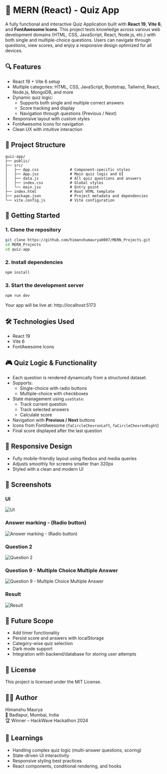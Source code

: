 # 🧠 MERN (React) - Quiz App

A fully functional and interactive Quiz Application built with **React 19**, **Vite 6**, and **FontAwesome Icons**. This project tests knowledge across various web development domains (HTML, CSS, JavaScript, React, Node.js, etc.) with both single and multiple-choice questions. Users can navigate through questions, view scores, and enjoy a responsive design optimized for all devices.

## 🔍 Features

- React 19 + Vite 6 setup
- Multiple categories: HTML, CSS, JavaScript, Bootstrap, Tailwind, React, Node.js, MongoDB, and more
- Dynamic quiz logic:
    - Supports both single and multiple correct answers
    - Score tracking and display
    - Navigation through questions (Previous / Next)
- Responsive layout with custom styles
- FontAwesome Icons for navigation
- Clean UX with intuitive interaction

## 📁 Project Structure

```
quiz-app/
├── public/
├── src/
│   ├── App.css              # Component-specific styles
│   ├── App.jsx              # Main quiz logic and UI
│   ├── data.js              # All quiz questions and answers
│   ├── index.css            # Global styles
│   └── main.jsx             # Entry point
├── index.html               # Root HTML template
├── package.json             # Project metadata and dependencies
└── vite.config.js           # Vite configuration
```

## 🚀 Getting Started

### 1. Clone the repository
```bash
git clone https://github.com/himanshumaurya0007/MERN_Projects.git
cd MERN_Projects
cd quiz-app
```

### 2. Install dependencies
```bash
npm install
```

### 3. Start the development server
```bash
npm run dev
```

Your app will be live at: http://localhost:5173

## 🛠️ Technologies Used

- React 19
- Vite 6
- FontAwesome Icons

## 🎮 Quiz Logic & Functionality

- Each question is rendered dynamically from a structured dataset.
- Supports:
    - Single-choice with radio buttons
    - Multiple-choice with checkboxes
- State management using ```useState```:
    - Track current question
    - Track selected answers
    - Calculate score
- Navigation with **Previous / Next** buttons
- Icons from FontAwesome (```faCircleChevronLeft```, ```faCircleChevronRight```)
- Final score displayed after the last question

## 📱 Responsive Design

- Fully mobile-friendly layout using flexbox and media queries
- Adjusts smoothly for screens smaller than 320px
- Styled with a clean and modern UI

## 📸 Screenshots

### UI
![UI](./readme_images/ui.png)

### Answer marking - (Radio button)  
![Answer marking - (Radio button)](./readme_images/q1ans.png)

### Question 2 
![Question 2](./readme_images/q2.png)

### Question 9 - Multiple Choice Multiple Answer
![Question 9 - Multiple Choice Multiple Answer](./readme_images/q9-multiple-ans.png)

### Result
![Result](./readme_images/result.png)



## 📌 Future Scope

- Add timer functionality
- Persist score and answers with localStorage
- Category-wise quiz selection
- Dark mode support
- Integration with backend/database for storing user attempts

## 📜 License

This project is licensed under the MIT License.

## 🧑‍💻 Author
Himanshu Maurya<br>
📍 Badlapur, Mumbai, India<br>
🏆 Winner – HackWave Hackathon 2024

## 🧠 Learnings
- Handling complex quiz logic (multi-answer questions, scoring)
- State-driven UI interactivity
- Responsive styling best practices
- React components, conditional rendering, and hooks